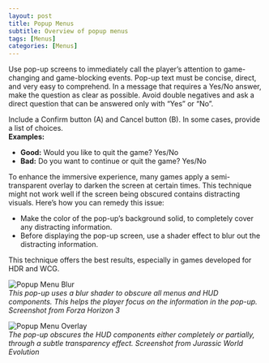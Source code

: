 ```yaml
---
layout: post
title: Popup Menus
subtitle: Overview of popup menus
tags: [Menus]
categories: [Menus]
---
```


Use pop-up screens to immediately call the player’s attention to game-changing and game-blocking events. Pop-up text must be concise, direct, and very easy to comprehend. In a message that requires a Yes/No answer, make the question as clear as possible. Avoid double negatives and ask a direct question that can be answered only with “Yes” or “No”.

Include a Confirm button (A) and Cancel button (B). In some cases, provide a list of choices.  
**Examples:**
- **Good:** Would you like to quit the game? Yes/No
- **Bad:** Do you want to continue or quit the game? Yes/No

To enhance the immersive experience, many games apply a semi-transparent overlay to darken the screen at certain times. This technique might not work well if the screen being obscured contains distracting visuals. Here’s how you can remedy this issue:

- Make the color of the pop-up’s background solid, to completely cover any distracting information.
- Before displaying the pop-up screen, use a shader effect to blur out the distracting information.

This technique offers the best results, especially in games developed for HDR and WCG.

![Popup Menu Blur](/privatebebo/img/Examples_PopupMenuBlur.jpg)  
_This pop-up uses a blur shader to obscure all menus and HUD components. This helps the player focus on the information in the pop-up. Screenshot from Forza Horizon 3_

![Popup Menu Overlay](/privatebebo/img/Examples_PopupMenuOverlay.jpg)  
_The pop-up obscures the HUD components either completely or partially, through a subtle transparency effect. Screenshot from Jurassic World Evolution_

<br>
